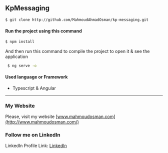 ## KpMessaging

```bash
$ git clone http://github.com/MahmoudAhmadOsman/kp-messaging.git
```

#### Run the project using this command
```bash
$ npm install    
```
And then run this command to compile the project to open it & see the application

```bash
 $ ng serve -o    
```


#### Used language or Framework
 - Typescript & Angular


________________________________________________________

### My Website

Please, visit my website
[www.mahmoudosman.com](http://www.mahmoudosman.com/)


### Follow me on LinkedIn

LinkedIn Profile Link: [LinkedIn](https://www.linkedin.com/in/mahmoudaoman/) 